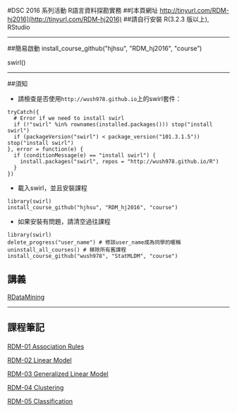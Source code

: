#DSC 2016 系列活動 R語言資料探勘實務 
##[本頁網址 http://tinyurl.com/RDM-hj2016](http://tinyurl.com/RDM-hj2016)
##請自行安裝 R(3.2.3 版以上), RStudio

---
##簡易啟動
install_course_github("hjhsu", "RDM_hj2016", "course”) <p>
swirl()

---
##須知
- 請檢查是否使用`http://wush978.github.io`上的swirl套件：

```
tryCatch({
  # Error if we need to install swirl
  if (!"swirl" %in% rownames(installed.packages())) stop("install swirl")
  if (packageVersion("swirl") < package_version("101.3.1.5")) stop("install swirl")
}, error = function(e) {
  if (conditionMessage(e) == "install swirl") {
    install.packages("swirl", repos = "http://wush978.github.io/R")
  }
})
```

- 載入swirl，並且安裝課程
```
library(swirl)
install_course_github("hjhsu", "RDM_hj2016", "course")
```

- 如果安裝有問題，請清空過往課程
```
library(swirl)
delete_progress("user_name") # 修該user_name成為同學的暱稱
uninstall_all_courses() # 移除所有舊課程
install_course_github("wush978", "StatMLDM", "course")
```
## 講義
[RDataMining](https://hjhsu.github.io/RDM_hj2016/RDataMining.pdf)

---
## 課程筆記 <p>
[RDM-01 Association Rules](https://hjhsu.github.io/RDM_hj2016/note/RDM-01-Association-Rule.html) <p>
[RDM-02 Linear Model](https://hjhsu.github.io/RDM_hj2016/note/RDM-02-Supervised-Learning-01-Linear-Model.html) <p>
[RDM-03 Generalized Linear Model](https://hjhsu.github.io/RDM_hj2016/note/RDM-03-Supervised-Learning-02-Generalized-Linear-Model.html) <p>
[RDM-04 Clustering](https://hjhsu.github.io/RDM_hj2016/note/RDM-04-Unsupervised-Learning-Clustering.html) <p>
[RDM-05 Classification](https://hjhsu.github.io/RDM_hj2016/note/RDM-05-Classification.html) <p>


